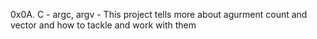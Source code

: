 0x0A. C - argc, argv - This project tells more about agurment count and vector and how to tackle and work with them
